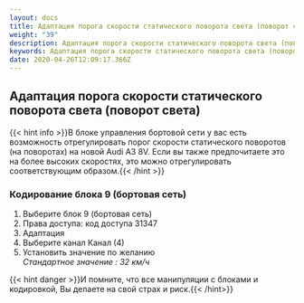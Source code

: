 ```yaml
---
layout: docs
title: Адаптация порога скорости статического поворота света (поворот света)
weight: "39"
description: Адаптация порога скорости статического поворота света (поворот света)
keywords: Адаптация порога скорости статического поворота света (поворот света)
date: 2020-04-26T12:09:17.366Z
---
```

## Адаптация порога скорости статического поворота света (поворот света)

{{< hint info >}}В блоке управления бортовой сети у вас есть возможность отрегулировать порог скорости статического поворотов (на поворотах) на новой Audi A3 8V. Если вы также предпочитаете это на более высоких скоростях, это можно отрегулировать соответствующим образом.{{< /hint >}}

### **Кодирование блока 9 (бортовая сеть)**

1. Выберите блок 9 (бортовая сеть)
2. Права доступа: код доступа 31347
3. Адаптация
4. Выберите канал Канал (4)
5. Установить значение по желанию\
   *Стандартное значение : 32 км/ч*

{{< hint danger >}}И помните, что все манипуляции с блоками и кодировкой, Вы делаете на свой страх и риск.{{< /hint>}}